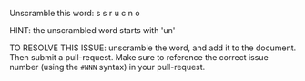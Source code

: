 Unscramble this word: s s r u c n o

HINT: the unscrambled word starts with 'un'



TO RESOLVE THIS ISSUE: unscramble the word, and add it to the document. Then submit a pull-request.  Make sure to reference the correct issue  number (using the `#NNN` syntax) in your pull-request. 
